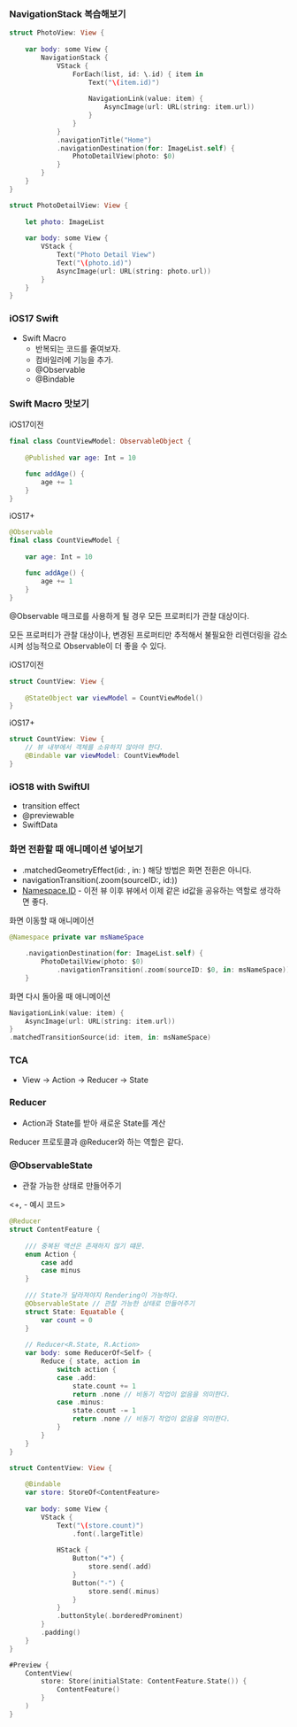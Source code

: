 ### NavigationStack 복습해보기

```swift
struct PhotoView: View {
    
    var body: some View {
        NavigationStack {
            VStack {
                ForEach(list, id: \.id) { item in
                    Text("\(item.id)")
                    
                    NavigationLink(value: item) {
                        AsyncImage(url: URL(string: item.url))
                    }
                }
            }
            .navigationTitle("Home")
            .navigationDestination(for: ImageList.self) {
                PhotoDetailView(photo: $0)
            }
        }
    }
}

struct PhotoDetailView: View {
    
    let photo: ImageList
    
    var body: some View {
        VStack {
            Text("Photo Detail View")
            Text("\(photo.id)")
            AsyncImage(url: URL(string: photo.url))
        }
    }
}
```

### iOS17 Swift

- Swift Macro
    - 반복되는 코드를 줄여보자.
    - 컴바일러에 기능을 추가.
    - @Observable
    - @Bindable

### Swift Macro 맛보기

iOS17이전 

```swift
final class CountViewModel: ObservableObject {
    
    @Published var age: Int = 10
    
    func addAge() {
        age += 1
    }
}
```

iOS17+

```swift
@Observable
final class CountViewModel {
    
    var age: Int = 10
    
    func addAge() {
        age += 1
    }
}
```

@Observable 매크로를 사용하게 될 경우 모든 프로퍼티가 관찰 대상이다.

모든 프로퍼티가 관찰 대상이나, 변경된 프로퍼티만 추적해서 불필요한 리렌더링을 감소 시켜 성능적으로 Observable이 더 좋을 수 있다.

iOS17이전

```swift
struct CountView: View {
    
    @StateObject var viewModel = CountViewModel()
}
```

iOS17+

```swift
struct CountView: View {
    // 뷰 내부에서 객체를 소유하지 않아야 한다.
    @Bindable var viewModel: CountViewModel
}
```

### iOS18 with SwiftUI

- transition effect
- @previewable
- SwiftData

### 화면 전환할 때 애니메이션 넣어보기

- .matchedGeometryEffect(id: , in: ) 해당 방법은 화면 전환은 아니다.
- navigationTransition(.zoom(sourceID:, id:))
- [Namespace.ID](http://Namespace.ID) - 이전 뷰 이후 뷰에서 이제 같은 id값을 공유하는 역할로 생각하면 좋다.

화면 이동할 때 애니메이션

```swift
@Namespace private var msNameSpace

    .navigationDestination(for: ImageList.self) {
        PhotoDetailView(photo: $0)
            .navigationTransition(.zoom(sourceID: $0, in: msNameSpace))
    }
```

화면 다시 돌아올 때 애니메이션

```swift
NavigationLink(value: item) {
    AsyncImage(url: URL(string: item.url))
}
.matchedTransitionSource(id: item, in: msNameSpace)
```

### TCA

- View → Action → Reducer → State

### Reducer

- Action과 State를 받아 새로운 State를 계산

Reducer 프로토콜과 @Reducer와 하는 역할은 같다.

### @ObservableState

- 관찰 가능한 상태로 만들어주기

<+, - 예시 코드>

```swift
@Reducer
struct ContentFeature {
    
    /// 중복된 액션은 존재하지 않기 떄문.
    enum Action {
        case add
        case minus
    }
    
    /// State가 달라져야지 Rendering이 가능하다.
    @ObservableState // 관찰 가능한 상태로 만들어주기
    struct State: Equatable {
        var count = 0
    }
    
    // Reducer<R.State, R.Action>
    var body: some ReducerOf<Self> {
        Reduce { state, action in
            switch action {
            case .add:
                state.count += 1
                return .none // 비동기 작업이 없음을 의미한다.
            case .minus:
                state.count -= 1
                return .none // 비동기 작업이 없음을 의미한다.
            }
        }
    }
}

struct ContentView: View {
    
    @Bindable
    var store: StoreOf<ContentFeature>
    
    var body: some View {
        VStack {
            Text("\(store.count)")
                .font(.largeTitle)
            
            HStack {
                Button("+") {
                    store.send(.add)
                }
                Button("-") {
                    store.send(.minus)
                }
            }
            .buttonStyle(.borderedProminent)
        }
        .padding()
    }
}

#Preview {
    ContentView(
        store: Store(initialState: ContentFeature.State()) {
            ContentFeature()
        }
    )
}
```
